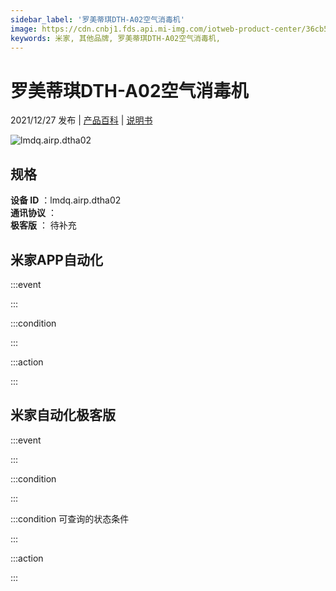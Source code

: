 ```yaml
---
sidebar_label: '罗美蒂琪DTH-A02空气消毒机'
image: https://cdn.cnbj1.fds.api.mi-img.com/iotweb-product-center/36cb5ff0bb0051de53e294942b68644a_1631516388884.png?GalaxyAccessKeyId=AKVGLQWBOVIRQ3XLEW&Expires=9223372036854775807&Signature=KaSuvM760MyEAYvc4z5wXT8h8bI=
keywords: 米家, 其他品牌, 罗美蒂琪DTH-A02空气消毒机, 
---
```

# 罗美蒂琪DTH-A02空气消毒机

2021/12/27 发布 | [产品百科](https://home.mi.com/webapp/content/baike/product/index.html?model=lmdq.airp.dtha02/) | [说明书](https://home.mi.com/views/introduction.html?model=lmdq.airp.dtha02&region=cn)

![lmdq.airp.dtha02](https://cdn.cnbj1.fds.api.mi-img.com/iotweb-product-center/36cb5ff0bb0051de53e294942b68644a_1631516388884.png?GalaxyAccessKeyId=AKVGLQWBOVIRQ3XLEW&Expires=9223372036854775807&Signature=KaSuvM760MyEAYvc4z5wXT8h8bI=)

## 规格  
> 
**设备 ID** ：lmdq.airp.dtha02  
**通讯协议** ：  
**极客版**  ： 待补充 


## 米家APP自动化  

:::event  

:::

:::condition  

:::

:::action   

:::

## 米家自动化极客版  

:::event  

:::

:::condition  

:::

:::condition 可查询的状态条件  

:::

:::action  

:::

        
